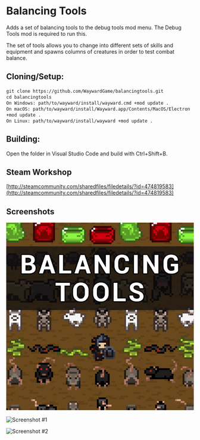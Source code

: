 # Balancing Tools
Adds a set of balancing tools to the debug tools mod menu. The Debug Tools mod is required to run this.

The set of tools allows you to change into different sets of skills and equipment and spawns columns of creatures in order to test combat balance.

## Cloning/Setup:
```
git clone https://github.com/WaywardGame/balancingtools.git
cd balancingtools
On Windows: path/to/wayward/install/wayward.cmd +mod update .
On macOS: path/to/wayward/install/Wayward.app/Contents/MacOS/Electron +mod update .
On Linux: path/to/wayward/install/wayward +mod update .
```

## Building:
Open the folder in Visual Studio Code and build with Ctrl+Shift+B.

## Steam Workshop
[http://steamcommunity.com/sharedfiles/filedetails/?id=474819583](http://steamcommunity.com/sharedfiles/filedetails/?id=474819583)

## Screenshots
![Balancing Tools](https://raw.githubusercontent.com/WaywardGame/balancingtools/master/mod.png "Balancing Tools")

![Screenshot #1](https://steamuserimages-a.akamaihd.net/ugc/924796934159762242/F8047EE8A56280E23B13D68338C1443D6C2A0ABA/ "Screenshot #1")

![Screenshot #2](https://steamuserimages-a.akamaihd.net/ugc/924796934159762436/256E78643ADFF1D395FE2118D5CF2BD55F9CA9BD/ "Screenshot #2")

